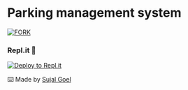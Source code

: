 # Parking management system

[![FORK](https://i.imgur.com/ASCKbYc.png)](https://github.com/sujalgoel/python-project/fork)

### Repl.it 💼

[![Deploy to Repl.it](https://repl.it/badge/github/sujalgoel/python-project)](https://repl.it/github/sujalgoel/python-project)
<br>

⌨️ Made by [Sujal Goel](https://sujalogoel.ml)
